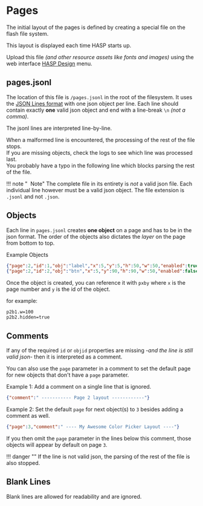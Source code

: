 <h1>Pages</h1>

The initial layout of the pages is defined by creating a special file on the flash file system.

This layout is displayed each time HASP starts up.

Upload this file *(and other resource assets like fonts and images)* using the web interface [HASP Design](configuration/hasp.md) menu.

## pages.jsonl

The location of this file is `/pages.jsonl` in the root of the filesystem. 
It uses the [JSON Lines format](http://www.jsonlines.org) with one json object per line. 
Each line should contain exactly **one** valid json object and end with a line-break `\n` *(not a comma)*.

The jsonl lines are interpreted line-by-line.

When a malformed line is encountered, the processing of the rest of the file stops.    
If you are missing objects, check the logs to see which line was processed last.    
You probably have a typo in the following line which blocks parsing the rest of the file.    

!!! note "<i class='fa fa-info-circle'></i>&nbsp; Note"
    The complete file in its entirety is *not* a valid json file.
    Each individual line however must be a valid json object.
    The file extension is `.jsonl` and not `.json`.
    
## Objects
Each line in `pages.jsonl` creates **one object** on a page and has to be in the json format.
The order of the objects also dictates the *layer* on the page from bottom to top.

Example Objects
```json
{"page":2,"id":1,"obj":"label","x":5,"y":5,"h":50,"w":50,"enabled":true,"hidden":false}
{"page":2,"id":2,"obj":"btn","x":5,"y":90,"h":90,"w":50,"enabled":false,"hidden":false}
```

Once the object is created, you can reference it with `pxby` where `x` is the page number and `y` is the id of the object.

for example:
```
p2b1.w=100
p2b2.hidden=true
```

## Comments
If any of the required `id` or `objid` properties are missing -*and the line is still valid json*- then it is interpreted as a comment.

You can also use the `page` parameter in a comment to set the default page for new objects that don't have a `page` parameter.

Example 1: Add a comment on a single line that is ignored.
```json
{"comment":" ----------- Page 2 layout ------------"}
```

Example 2: Set the default `page` for next object(s) to `3` besides adding a comment as well.

```json
{"page":3,"comment":" ---- My Awesome Color Picker Layout ----"}
```

If you then omit the `page` parameter in the lines below this comment, those objects will appear by default on page `3`.

!!! danger ""
    If the line is not valid json, the parsing of the rest of the file is also stopped.

## Blank Lines
Blank lines are allowed for readability and are ignored.
